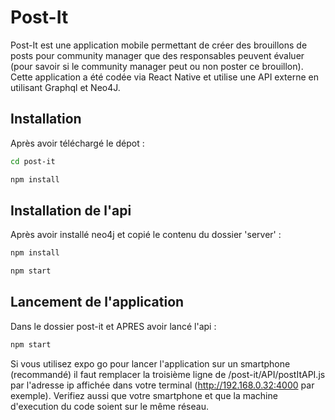 # Post-It

Post-It est une application mobile permettant de créer des brouillons de posts pour community manager que des responsables peuvent évaluer (pour savoir si le community manager peut ou non poster ce brouillon). Cette application a été codée via React Native et utilise une API externe en utilisant Graphql et Neo4J.

## Installation

Après avoir téléchargé le dépot :

```sh
cd post-it
```

```sh
npm install
```

## Installation de l'api

Après avoir installé neo4j et copié le contenu du dossier 'server' :

```sh
npm install
```

```sh
npm start
```

## Lancement de l'application

Dans le dossier post-it et APRES avoir lancé l'api :

```sh
npm start
```

Si vous utilisez expo go pour lancer l'application sur un smartphone (recommandé) il faut remplacer
la troisième ligne de /post-it/API/postItAPI.js par l'adresse ip affichée dans votre terminal (http://192.168.0.32:4000 par exemple). Verifiez aussi que votre smartphone et que la machine d'execution du code soient sur le même réseau.
